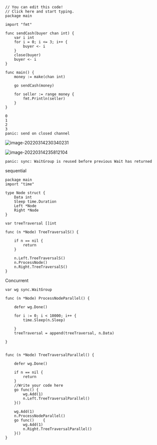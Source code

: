``` golang
// You can edit this code!
// Click here and start typing.
package main

import "fmt"

func sendCash(buyer chan int) {
	var i int
	for i = 0; i <= 3; i++ {
		buyer <- i
	}
	close(buyer)
	buyer <- i
}

func main() {
	money := make(chan int)

	go sendCash(money)

	for seller := range money {
		fmt.Println(seller)
	}
}

```



```
0
1
2
3
panic: send on closed channel
```



![image-20220314230340231](/Users/user/playground/share/nrookie.github.io/collections/go/bugs_in_work.md/image-20220314230340231.png)

![image-20220314235812104](/Users/user/playground/share/nrookie.github.io/collections/go/bugs_in_work.md/image-20220314235812104.png)





``` golang
panic: sync: WaitGroup is reused before previous Wait has returned
```



sequential



``` golang
package main
import "time"

type Node struct {
	Data int 
	Sleep time.Duration
	Left *Node
	Right *Node
}

var treeTraversal []int 

func (n *Node) TreeTraversalS() {

	if n == nil {
		return
	}

	n.Left.TreeTraversalS()
	n.ProcessNode()
	n.Right.TreeTraversalS()
}

```



Concurrent

``` golang
var wg sync.WaitGroup 

func (n *Node) ProcessNodeParallel() {

	defer wg.Done()
    
	for i := 0; i < 10000; i++ {
		time.Sleep(n.Sleep)
		
	}
    treeTraversal = append(treeTraversal, n.Data)

}


func (n *Node) TreeTraversalParallel() {
	
	defer wg.Done()

	if n == nil {
		return
	}
	//Write your code here
	go func() {
		wg.Add(1)
		n.Left.TreeTraversalParallel()
	}()
	
	wg.Add(1)
	n.ProcessNodeParallel()
	go func()	 {
		wg.Add(1)
		n.Right.TreeTraversalParallel()
	}()
}
```

